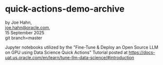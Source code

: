 # quick-actions-demo-archive

by Joe Hahn,<br />
joe.hahn@oracle.com,<br />
15 September 2025<br />
git branch=master

Jupyter notebooks utilized by the "Fine-Tune & Deploy an Open Source LLM on GPU using Data Science Quick Actions" Tutorial posted at
https://docs-uat.us.oracle.com/en/learn/tune-llm-data-science/#introduction
